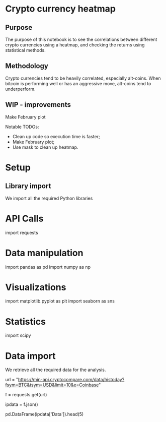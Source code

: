<h1>Crypto currency heatmap</h1>

## Purpose
The purpose of this notebook is to see the correlations between different crypto currencies using a heatmap, and checking the returns using statistical methods. 

## Methodology
Crypto currencies tend to be heavily correlated, especially alt-coins. When bitcoin is performing well or has an aggressive move, alt-coins tend to underperform.

## WIP - improvements
Make February plot 

Notable TODOs:
- Clean up code so execution time is faster;
- Make February plot;
- Use mask to clean up heatmap.

# Setup

## Library import
We import all the required Python libraries
# API Calls
import requests

# Data manipulation
import pandas as pd
import numpy as np

# Visualizations
import matplotlib.pyplot as plt
import seaborn as sns

# Statistics
import scipy

# Data import
We retrieve all the required data for the analysis.

url = "https://min-api.cryptocompare.com/data/histoday?fsym=BTC&tsym=USD&limit=10&e=Coinbase"

f = requests.get(url)

ipdata = f.json()

pd.DataFrame(ipdata['Data']).head(5)
